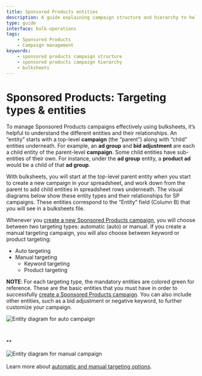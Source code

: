 ```yaml
---
title: Sponsored Products entities 
description: A guide explaining campaign structure and hierarchy to help you understand how Sponsored Products entities relate to one another. Understanding this structure can make it easier to manage campaigns using bulksheets
type: guide
interface: bulk-operations
tags:
    - Sponsored Products
    - Campaign management
keywords:
    - sponsored products campaign structure
    - sponsored products campaign hierarchy
    - bulksheets  
---
```


# Sponsored Products: Targeting types & entities

To manage Sponsored Products campaigns effectively using bulksheets, it’s helpful to understand the different entities and their relationships. An “entity” starts with a top-level **campaign** (the “parent”) along with “child” entities underneath. For example, an **ad group** and **bid adjustment** are each a child entity of the parent-level **campaign**. Some child entities have sub-entities of their own. For instance, under the **ad group** entity, a **product ad** would be a child of that **ad group**. 

With bulksheets, you will start at the top-level parent entity when you start to create a new campaign in your spreadsheet, and work down from the parent to add child entities in spreadsheet rows underneath. The visual diagrams below show these entity types and their relationships for SP campaigns. These entities correspond to the “Entity” field (Column B) that you will see in a bulksheets file.  

Whenever you [create a new Sponsored Products campaign](bulksheets/2-0/create-sp-campaign), you will choose between two targeting types: automatic (auto) or manual. If you create a manual targeting campaign, you will also choose between keyword or product targeting:

* Auto targeting 
* Manual targeting
    * Keyword targeting
    * Product targeting

**NOTE**: For each targeting type, the mandatory entities are colored green for reference. These are the basic entities that you must have in order to successfully [create a Sponsored Products campaign](bulksheets/2-0/create-sp-campaign). You can also include other entities, such as a bid adjustment or negative keyword, to further customize your campaign.   

![Entity diagram for auto campaign](/_images/bulksheets/2-0-images/sp-auto-entities.png)

<br>

**
<br>

![Entity diagram for manual campaign](/_images/bulksheets/2-0-images/sp-manual-entities.png)
<br><br>
Learn more about [automatic and manual targeting options](https://advertising.amazon.com/help#GMCARW8DKXNM33LF). 
